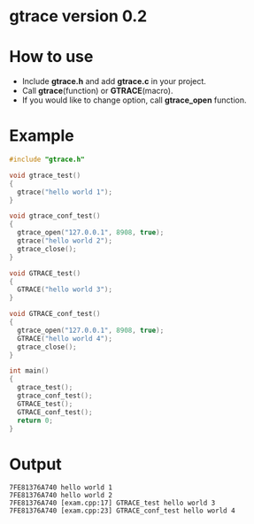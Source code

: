 gtrace version 0.2
==================

# How to use

  * Include **gtrace.h** and add **gtrace.c** in your project.
  * Call **gtrace**(function) or **GTRACE**(macro).
  * If you would like to change option, call **gtrace_open** function.

# Example

```cpp
#include "gtrace.h"

void gtrace_test()
{
  gtrace("hello world 1");
}

void gtrace_conf_test()
{
  gtrace_open("127.0.0.1", 8908, true);
  gtrace("hello world 2");
  gtrace_close();
}

void GTRACE_test()
{
  GTRACE("hello world 3");
}

void GTRACE_conf_test()
{
  gtrace_open("127.0.0.1", 8908, true);
  GTRACE("hello world 4");
  gtrace_close();
}

int main()
{
  gtrace_test();
  gtrace_conf_test();
  GTRACE_test();
  GTRACE_conf_test();
  return 0;
}
```

# Output
```
7FE81376A740 hello world 1
7FE81376A740 hello world 2
7FE81376A740 [exam.cpp:17] GTRACE_test hello world 3
7FE81376A740 [exam.cpp:23] GTRACE_conf_test hello world 4
```
